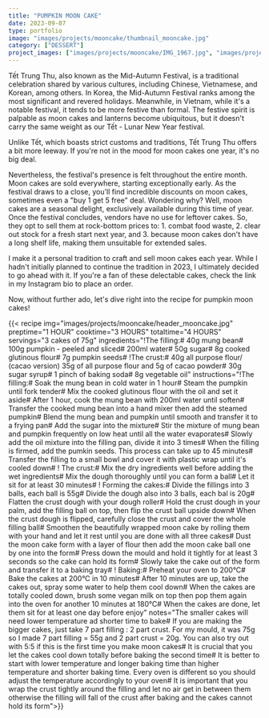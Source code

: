 ```yaml
---
title: "PUMPKIN MOON CAKE"
date: 2023-09-07
type: portfolio
image: "images/projects/mooncake/thumbnail_mooncake.jpg"
category: ["DESSERT"]
project_images: ["images/projects/mooncake/IMG_1967.jpg", "images/projects/mooncake/IMG_1978.jpg"]
---
```

Tết Trung Thu, also known as the Mid-Autumn Festival, is a traditional celebration shared by various cultures, including Chinese, Vietnamese, and Korean, among others. In Korea, the Mid-Autumn Festival ranks among the most significant and revered holidays. Meanwhile, in Vietnam, while it's a notable festival, it tends to be more festive than formal. The festive spirit is palpable as moon cakes and lanterns become ubiquitous, but it doesn't carry the same weight as our Tết - Lunar New Year festival.

Unlike Tết, which boasts strict customs and traditions, Tết Trung Thu offers a bit more leeway. If you're not in the mood for moon cakes one year, it's no big deal.

Nevertheless, the festival's presence is felt throughout the entire month. Moon cakes are sold everywhere, starting exceptionally early. As the festival draws to a close, you'll find incredible discounts on moon cakes, sometimes even a "buy 1 get 5 free" deal. Wondering why? Well, moon cakes are a seasonal delight, exclusively available during this time of year. Once the festival concludes, vendors have no use for leftover cakes. So, they opt to sell them at rock-bottom prices to: 1. combat food waste, 2. clear out stock for a fresh start next year, and 3. because moon cakes don't have a long shelf life, making them unsuitable for extended sales.

I make it a personal tradition to craft and sell moon cakes each year. While I hadn't initially planned to continue the tradition in 2023, I ultimately decided to go ahead with it. If you're a fan of these delectable cakes, check the link in my Instagram bio to place an order.

Now, without further ado, let's dive right into the recipe for pumpkin moon cakes!

{{< recipe 
img="images/projects/mooncake/header_mooncake.jpg"
preptime="1 HOUR" 
cooktime="3 HOURS" 
totaltime="4 HOURS" 
servings="3 cakes of 75g" 
ingredients="!The filling:# 40g mung bean# 100g pumpkin - peeled and sliced# 200ml water# 50g sugar# 8g cooked glutinous flour# 7g pumpkin seeds# !The crust:# 40g all purpose flour/ (cacao version) 35g of all purpose flour and 5g of cacao powder# 30g sugar syrup# 1 pinch of baking soda# 8g vegetable oil" 
instructions="!The filling:# Soak the mung bean in cold water in 1 hour# Steam the pumpkin until fork tender# Mix the cooked glutinous flour with the oil and set it aside# After 1 hour, cook the mung bean with 200ml water until soften# Transfer the cooked mung bean into a hand mixer then add the steamed pumpkin# Blend the mung bean and pumpkin until smooth and transfer it to a frying pan# Add the sugar into the mixture# Stir the mixture of mung bean and pumpkin frequently on low heat until all the water evaporates# Slowly add the oil mixture into the filling pan, divide it into 3 times# When the filling is firmed, add the pumkin seeds. This process can take up to 45 minutes# Transfer the filling to a small bowl and cover it with plastic wrap until it's cooled down# ! The crust:# Mix the dry ingredients well before adding the wet ingredients# Mix the dough thoroughly until you can form a ball# Let it sit for at least 30 minutes# ! Forming the cakes:# Divide the fillings into 3 balls, each ball is 55g# Divide the dough also into 3 balls, each bal is 20g# Flatten the crust dough with your dough roller# Hold the crust dough in your palm, add the filling ball on top, then flip the crust ball upside down# When the crust dough is flipped, carefully close the crust and cover the whole filling ball# Smoothen the beautifully wrapped moon cake by rolling them with your hand and let it rest until you are done with all three cakes# Dust the moon cake form with a layer of flour then add the moon cake ball one by one into the form# Press down the mould and hold it tightly for at least 3 seconds so the cake can hold its form# Slowly take the cake out of the form and transfer it to a baking tray# ! Baking:# Preheat your oven to 200°C# Bake the cakes at 200°C in 10 minutes# After 10 minutes are up, take the cakes out, spray some water to help them cool down# When the cakes are totally cooled down, brush some vegan milk on top then pop them again into the oven for another 10 minutes at 180°C# When the cakes are done, let them sit for at least one day before enjoy"
notes="The smaller cakes will need lower temperature ad shorter time to bake# If you are making the bigger cakes, just take 7 part filling : 2 part crust. For my mould, it was 75g so I made 7 part filling = 55g and 2 part crust = 20g. You can also try out with 5:5 if this is the first time you make moon cakes# It is crucial that you let the cakes cool down totally before baking the second time# It is better to start with lower temperature and longer baking time than higher temperature and shorter baking time. Every oven is different so you should adjust the temperature accordingly to your oven# It is important that you wrap the crust tightly around the filling and let no air get in between them otherwise the filling will fall of the crust after baking and the cakes cannot hold its form">}}



